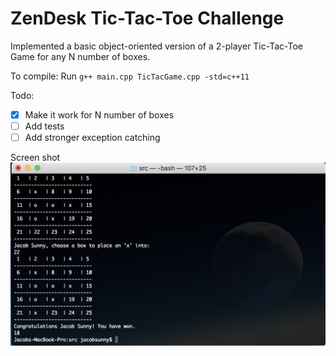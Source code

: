 # ZenDesk Tic-Tac-Toe Challenge
Implemented a basic object-oriented version of a 2-player Tic-Tac-Toe Game for any N number of boxes. 

To compile: Run `g++ main.cpp TicTacGame.cpp -std=c++11` 

Todo:
- [x] Make it work for N number of boxes
- [ ] Add tests
- [ ] Add stronger exception catching

Screen shot 
![alt text](https://github.com/lymanZerga11/tictactoe/raw/master/Screen%20Shot%202018-02-25%20at%209.29.04%20PM.png "Screenshot")
